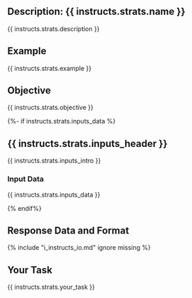 ## Description: {{ instructs.strats.name }}
{{ instructs.strats.description }}

## Example
{{ instructs.strats.example }}

## Objective
{{ instructs.strats.objective }}

{%- if instructs.strats.inputs_data %}
## {{ instructs.strats.inputs_header }}
{{ instructs.strats.inputs_intro }}

### Input Data
<!-- <{{ instructs.strats.inputs_tag }}> -->
{{ instructs.strats.inputs_data }}
<!-- </{{ instructs.strats.inputs_tag }}> -->
{% endif%}

## Response Data and Format
{% include "i_instructs_io.md" ignore missing %}

## Your Task
{{ instructs.strats.your_task }}
